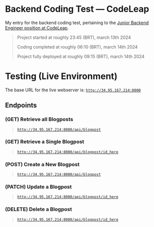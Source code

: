 # Backend Coding Test — CodeLeap

My entry for the backend coding test, pertaining to the [Junior Backend Engineer position at CodeLeap](https://codeleap.notion.site/Junior-Backend-Engineer-f6edb5a0742c4d3db86a4472a2846d55).

> Project started at roughly 23:45 (BRT), march 13th 2024
>
> Coding completed at roughly 06:10 (BRT), march 14th 2024
> 
> Project fully deployed at roughly 09:15 (BRT), march 14th 2024

# Testing (Live Environment)

The base URL for the live webserver is: [`http://34.95.167.214:8000`](http://34.95.167.214:8000)

## Endpoints

### (GET) Retrieve all Blogposts

>[`http://34.95.167.214:8000/api/blogpost`](http://34.95.167.214:8000/api/blogpost)

### (GET) Retrieve a Single Blogpost

>[`http://34.95.167.214:8000/api/blogpost/id_here`](http://34.95.167.214:8000/api/blogpost/id_here)

### (POST) Create a New Blogpost

>[`http://34.95.167.214:8000/api/blogpost`](http://34.95.167.214:8000/api/blogpost)

### (PATCH) Update a Blogpost

>[`http://34.95.167.214:8000/api/blogpost/id_here`](http://34.95.167.214:8000/api/blogpost/id_here)

### (DELETE) Delete a Blogpost

>[`http://34.95.167.214:8000/api/blogpost/id_here`](http://34.95.167.214:8000/api/blogpost/id_here)
